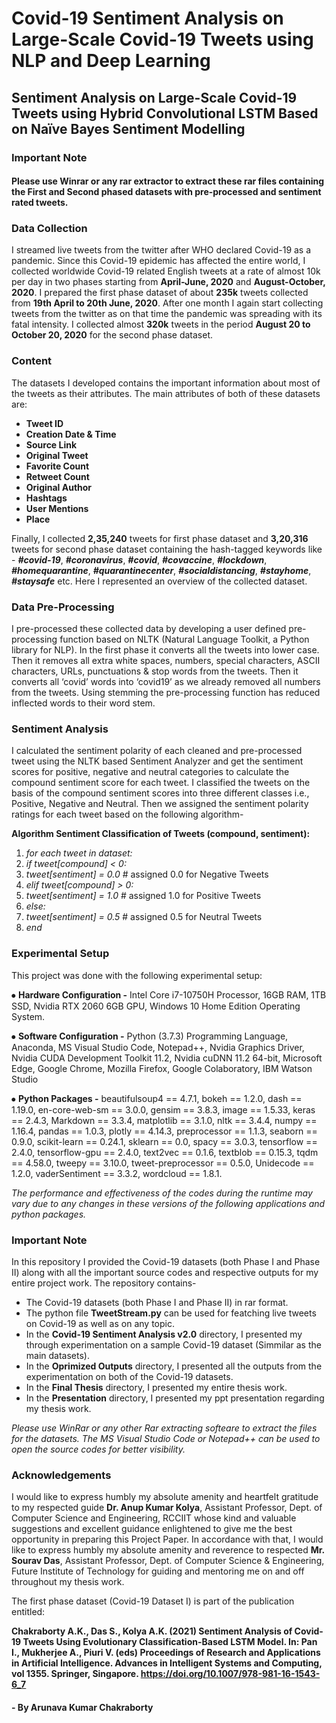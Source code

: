 # Covid-19 Sentiment Analysis on Large-Scale Covid-19 Tweets using NLP and Deep Learning


## Sentiment Analysis on Large-Scale Covid-19 Tweets using Hybrid Convolutional LSTM Based on Naïve Bayes Sentiment Modelling




### Important Note

#### Please use Winrar or any rar extractor to extract these rar files containing the First and Second phased datasets with pre-processed and sentiment rated tweets. 


### Data Collection

I streamed live tweets from the twitter after WHO declared Covid-19 as a pandemic. Since this Covid-19 epidemic has affected the entire world, I collected worldwide Covid-19 related English tweets at a rate of almost 10k per day in two phases starting from **April-June, 2020** and **August-October, 2020**. I prepared the first phase dataset of about **235k** tweets collected from **19th April to 20th June, 2020**. After one month I again start collecting tweets from the twitter as on that time the pandemic was spreading with its fatal intensity. I collected almost **320k** tweets in the period **August 20 to October 20, 2020** for the second phase dataset.


### Content

The datasets I developed contains the important information about most of the tweets as their attributes. The main attributes of both of these datasets are: 
- **Tweet ID**
- **Creation Date & Time**
- **Source Link**
- **Original Tweet**
- **Favorite Count**
- **Retweet Count**
- **Original Author**
- **Hashtags**
- **User Mentions**
- **Place**

Finally, I collected **2,35,240** tweets for first phase dataset and **3,20,316** tweets for second phase dataset containing the hash-tagged keywords like - ***#covid-19***, ***#coronavirus***, ***#covid***, ***#covaccine***, ***#lockdown***, ***#homequarantine***, ***#quarantinecenter***, ***#socialdistancing***, ***#stayhome***, ***#staysafe*** etc. Here I represented an overview of the collected dataset.


### Data Pre-Processing

I pre-processed these collected data by developing a user defined pre-processing function based on NLTK (Natural Language Toolkit, a Python library for NLP). In the first phase it converts all the tweets into lower case. Then it removes all extra white spaces, numbers, special characters, ASCII characters, URLs, punctuations & stop words from the tweets. Then it converts all ‘covid’ words into ‘covid19’ as we already removed all numbers from the tweets. Using stemming the pre-processing function has reduced inflected words to their word stem.

### Sentiment Analysis

I calculated the sentiment polarity of each cleaned and pre-processed tweet using the NLTK based Sentiment Analyzer and get the sentiment scores for positive, negative and neutral categories to calculate the compound sentiment score for each tweet. I classified the tweets on the basis of the compound sentiment scores into three different classes i.e., Positive, Negative and Neutral. Then we assigned the sentiment polarity ratings for each tweet based on the following algorithm-

**Algorithm Sentiment Classification of Tweets (compound, sentiment):**
1. *for each tweet in dataset:*
2. *if tweet[compound] &lt; 0:*
3. *tweet[sentiment] = 0.0*        # assigned 0.0 for Negative Tweets
4. *elif tweet[compound] &gt; 0:*
5. *tweet[sentiment] = 1.0*        # assigned 1.0 for Positive Tweets
6. *else:*
7. *tweet[sentiment] = 0.5*        # assigned 0.5 for Neutral Tweets
8. *end*


### Experimental Setup

This project was done with the following experimental setup:

⦁ **Hardware Configuration -** Intel Core i7-10750H Processor, 16GB RAM, 1TB SSD, Nvidia RTX 2060 6GB GPU, Windows 10 Home Edition Operating System.

⦁ **Software Configuration -** Python (3.7.3) Programming Language, Anaconda, MS Visual Studio Code, Notepad++, Nvidia Graphics Driver, Nvidia CUDA Development Toolkit 11.2, Nvidia cuDNN 11.2 64-bit, Microsoft Edge, Google Chrome, Mozilla Firefox, Google Colaboratory, IBM Watson Studio

⦁ **Python Packages -** beautifulsoup4 == 4.7.1, bokeh == 1.2.0, dash == 1.19.0, en-core-web-sm == 3.0.0, gensim == 3.8.3, image == 1.5.33, keras == 2.4.3, Markdown == 3.3.4, matplotlib == 3.1.0, nltk == 3.4.4, numpy == 1.16.4, pandas == 1.0.3, plotly == 4.14.3, preprocessor == 1.1.3, seaborn == 0.9.0, scikit-learn == 0.24.1, sklearn == 0.0, spacy == 3.0.3, tensorflow == 2.4.0, tensorflow-gpu == 2.4.0, text2vec == 0.1.6, textblob == 0.15.3, tqdm == 4.58.0, tweepy == 3.10.0, tweet-preprocessor == 0.5.0, Unidecode == 1.2.0, vaderSentiment == 3.3.2, wordcloud == 1.8.1.

*The performance and effectiveness of the codes during the runtime may vary due to any changes in these versions of the following applications and python packages.*


### Important Note

In this repository I provided the Covid-19 datasets (both Phase I and Phase II) along with all the important source codes and respective outputs for my entire project work. The repository contains-
- The Covid-19 datasets (both Phase I and Phase II) in rar format.
- The python file **TweetStream.py** can be used for featching live tweets on Covid-19 as well as on any topic.
- In the **Covid-19 Sentiment Analysis v2.0** directory, I presented my through experimentation on a sample Covid-19 dataset (Simmilar as the main datasets).
- In the **Oprimized Outputs** directory, I presented all the outputs from the experimentation on both of the Covid-19 datasets.
- In the **Final Thesis** directory, I presented my entire thesis work.
- In the **Presentation** directory, I presented my ppt presentation regarding my thesis work.

*Please use WinRar or any other Rar extracting softeare to extract the files for the datasets. The MS Visual Studio Code or Notepad++ can be used to open the source codes for better visibility.*


### Acknowledgements

I would like to express humbly my absolute amenity and heartfelt gratitude to my respected guide **Dr. Anup Kumar Kolya**, Assistant Professor, Dept. of Computer Science and Engineering, RCCIIT whose kind and valuable suggestions and excellent guidance enlightened to give me the best opportunity in preparing this Project Paper.
In accordance with that, I would like to express humbly my absolute amenity and reverence to respected **Mr. Sourav Das**, Assistant Professor, Dept. of Computer Science & Engineering, Future Institute of Technology for guiding and mentoring me on and off throughout my thesis work. 


The first phase dataset (Covid-19 Dataset I) is part of the publication entitled:

**Chakraborty A.K., Das S., Kolya A.K. (2021) Sentiment Analysis of Covid-19 Tweets Using Evolutionary Classification-Based LSTM Model. In: Pan I., Mukherjee A., Piuri V. (eds) Proceedings of Research and Applications in Artificial Intelligence. Advances in Intelligent Systems and Computing, vol 1355. Springer, Singapore. https://doi.org/10.1007/978-981-16-1543-6_7**


#### - By Arunava Kumar Chakraborty
